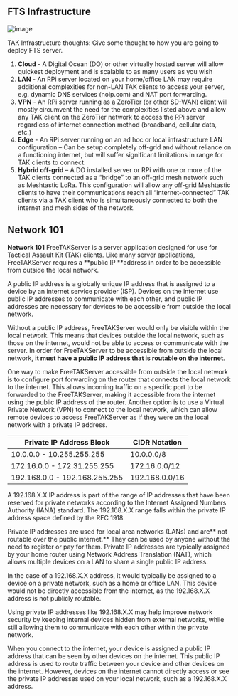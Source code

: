## FTS Infrastructure
![image](https://user-images.githubusercontent.com/60719165/183449678-e2c153e3-0eea-4cd9-bc69-63b4adb10491.png)

TAK Infrastructure thoughts: Give some thought to how you are going to deploy FTS server.

1. **Cloud** - A Digital Ocean (DO) or other virtually hosted server will allow quickest deployment and is scalable to as many users as you wish
2. **LAN** - An RPi server located on your home/office LAN may require additional complexities for non-LAN TAK clients to access your server, e.g. dynamic
DNS services (noip.com) and NAT port forwarding.
3. **VPN** - An RPi server running as a ZeroTier (or other SD-WAN) client will mostly circumvent the need for the complexities listed above and allow any TAK
client on the ZeroTier network to access the RPi server regardless of internet connection method (broadband, cellular data, etc.)
4. **Edge** - An RPi server running on an ad hoc or local infrastructure LAN configuration – Can be setup completely off-grid and without reliance on a
functioning internet, but will suffer significant limitations in range for TAK clients to connect.
5. **Hybrid off-grid** – A DO installed server or RPi with one or more of the TAK clients connected as a “bridge” to an off-grid mesh network such as Meshtastic
LoRa. This configuration will allow any off-grid Meshtastic clients to have their communications reach all “internet-connected” TAK clients via a
TAK client who is simultaneously connected to both the internet and mesh sides of the network.

## Network 101
**Network 101**
FreeTAKServer is a server application designed for use for Tactical Assault Kit (TAK) clients. Like many server applications, FreeTAKServer requires a **public IP **address in order to be accessible from outside the local network.

A public IP address is a globally unique IP address that is assigned to a device by an internet service provider (ISP). Devices on the internet use public IP addresses to communicate with each other, and public IP addresses are necessary for devices to be accessible from outside the local network.

Without a public IP address, FreeTAKServer would only be visible within the local network. This means that devices outside the local network, such as those on the internet, would not be able to access or communicate with the server. In order for FreeTAKServer to be accessible from outside the local network, **it must have a public IP address that is routable on the internet**.

One way to make FreeTAKServer accessible from outside the local network is to configure port forwarding on the router that connects the local network to the internet. This allows incoming traffic on a specific port to be forwarded to the FreeTAKServer, making it accessible from the internet using the public IP address of the router. Another option is to use a Virtual Private Network (VPN) to connect to the local network, which can allow remote devices to access FreeTAKServer as if they were on the local network with a private IP address.

| Private IP Address Block      | CIDR Notation  |
|-------------------------------|----------------|
| 10.0.0.0 - 10.255.255.255     | 10.0.0.0/8     |
| 172.16.0.0 - 172.31.255.255   | 172.16.0.0/12  |  
| 192.168.0.0 - 192.168.255.255 | 192.168.0.0/16 |

A 192.168.X.X IP address is part of the range of IP addresses that have been reserved for private networks according to the Internet Assigned Numbers Authority (IANA) standard. The 192.168.X.X range falls within the private IP address space defined by the RFC 1918.

Private IP addresses are used for local area networks (LANs) and are** not routable over the public internet.** They can be used by anyone without the need to register or pay for them. Private IP addresses are typically assigned by your home router using Network Address Translation (NAT), which allows multiple devices on a LAN to share a single public IP address.

In the case of a 192.168.X.X address, it would typically be assigned to a device on a private network, such as a home or office LAN. This device would not be directly accessible from the internet, as the 192.168.X.X address is not publicly routable.

Using private IP addresses like 192.168.X.X may help improve network security by keeping internal devices hidden from external networks, while still allowing them to communicate with each other within the private network.

When you connect to the internet, your device is assigned a public IP address that can be seen by other devices on the internet. This public IP address is used to route traffic between your device and other devices on the internet. However, devices on the internet cannot directly access or see the private IP addresses used on your local network, such as a 192.168.X.X address.
